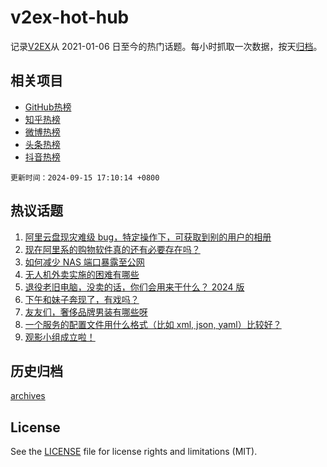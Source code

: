 # v2ex-hot-hub

 记录[V2EX](https://www.v2ex.com/)从 2021-01-06 日至今的热门话题。每小时抓取一次数据，按天[归档](archives)。
 
 ## 相关项目

- [GitHub热榜](https://github.com/lonnyzhang423/github-hot-hub)
- [知乎热榜](https://github.com/lonnyzhang423/zhihu-hot-hub)
- [微博热榜](https://github.com/lonnyzhang423/weibo-hot-hub)
- [头条热榜](https://github.com/lonnyzhang423/toutiao-hot-hub)
- [抖音热榜](https://github.com/lonnyzhang423/douyin-hot-hub)


 `更新时间：2024-09-15 17:10:14 +0800`

## 热议话题

1. [阿里云盘现灾难级 bug，特定操作下，可获取到别的用户的相册](https://www.v2ex.com/t/1073087)
1. [现在阿里系的购物软件真的还有必要存在吗？](https://www.v2ex.com/t/1073167)
1. [如何减少 NAS 端口暴露至公网](https://www.v2ex.com/t/1073068)
1. [无人机外卖实施的困难有哪些](https://www.v2ex.com/t/1073109)
1. [退役老旧电脑，没卖的话，你们会用来干什么？ 2024 版](https://www.v2ex.com/t/1073179)
1. [下午和妹子奔现了，有戏吗？](https://www.v2ex.com/t/1073084)
1. [友友们，奢侈品牌男装有哪些呀](https://www.v2ex.com/t/1073189)
1. [一个服务的配置文件用什么格式（比如 xml, json, yaml）比较好？](https://www.v2ex.com/t/1073113)
1. [观影小组成立啦！](https://www.v2ex.com/t/1073154)

## 历史归档

[archives](archives)

## License

See the [LICENSE](LICENSE) file for license rights and limitations (MIT).
